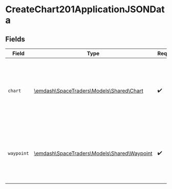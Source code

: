 # CreateChart201ApplicationJSONData


## Fields

| Field                                                                                      | Type                                                                                       | Required                                                                                   | Description                                                                                |
| ------------------------------------------------------------------------------------------ | ------------------------------------------------------------------------------------------ | ------------------------------------------------------------------------------------------ | ------------------------------------------------------------------------------------------ |
| `chart`                                                                                    | [\emdash\SpaceTraders\Models\Shared\Chart](../../models/shared/Chart.md)                   | :heavy_check_mark:                                                                         | The chart of a system or waypoint, which makes the location visible to other agents.       |
| `waypoint`                                                                                 | [\emdash\SpaceTraders\Models\Shared\Waypoint](../../models/shared/Waypoint.md)             | :heavy_check_mark:                                                                         | A waypoint is a location that ships can travel to such as a Planet, Moon or Space Station. |
